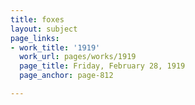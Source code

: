 ```yaml
---
title: foxes
layout: subject
page_links:
- work_title: '1919'
  work_url: pages/works/1919
  page_title: Friday, February 28, 1919
  page_anchor: page-812

---
```

